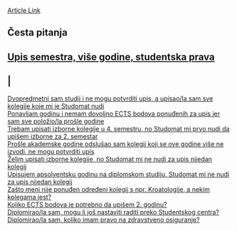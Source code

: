 [Article Link](https://www.fhs.hr/studiji/upis_na_fhs/cesto_postavljena_pitanja)

## Česta pitanja
[Upis semestra, više godine, studentska prava](javascript:v1sm132082_1_onclick\(true\);)  
---  
|   
---  
[Dvopredmetni sam studij i ne mogu potvrditi upis, a upisao/la sam sve kolegije koje mi je Studomat nudi](https://www.fhs.hr/studiji/upis_na_fhs/cesto_postavljena_pitanja?@=21saj#312)  
[Ponavljam godinu i nemam dovoljno ECTS bodova ponuđenih za upis jer sam sve položio/la prošle godine](https://www.fhs.hr/studiji/upis_na_fhs/cesto_postavljena_pitanja?@=21saj#313)  
[Trebam upisati izborne kolegije u 4. semestru, no Studomat mi prvo nudi da upišem izborne za 2. semestar](https://www.fhs.hr/studiji/upis_na_fhs/cesto_postavljena_pitanja?@=21saj#314)  
[Prošle akademske godine odslušao sam kolegij koji se ove godine više ne izvodi, ne mogu potvrditi upis](https://www.fhs.hr/studiji/upis_na_fhs/cesto_postavljena_pitanja?@=21saj#315)  
[Želim upisati izborne kolegije, no Studomat mi ne nudi za upis nijedan kolegij](https://www.fhs.hr/studiji/upis_na_fhs/cesto_postavljena_pitanja?@=21saj#316)  
[Upisujem apsolventsku godinu na diplomskom studiju, Studomat mi ne nudi za upis nijedan kolegij](https://www.fhs.hr/studiji/upis_na_fhs/cesto_postavljena_pitanja?@=21saj#317)  
[Zašto meni nije ponuđen određeni kolegij s npr. Kroatologije, a nekim kolegama jest? ](https://www.fhs.hr/studiji/upis_na_fhs/cesto_postavljena_pitanja?@=21saj#318)  
[Koliko ECTS bodova je potrebno da upišem 2. godinu?](https://www.fhs.hr/studiji/upis_na_fhs/cesto_postavljena_pitanja?@=21saj#319)  
[Diplomirao/la sam, mogu li još nastaviti raditi preko Studentskog centra?](https://www.fhs.hr/studiji/upis_na_fhs/cesto_postavljena_pitanja?@=21saj#320)  
[Diplomirao/la sam, koliko imam pravo na zdravstveno osiguranje?](https://www.fhs.hr/studiji/upis_na_fhs/cesto_postavljena_pitanja?@=21saj#321)
